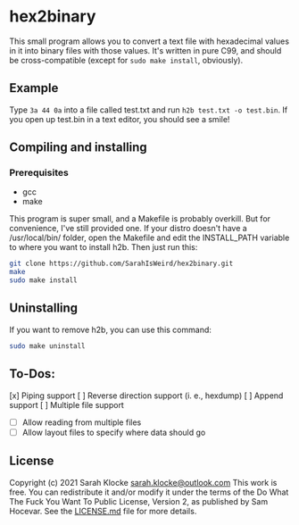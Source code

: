 # hex2binary

This small program allows you to convert a text file with hexadecimal values in it into binary files with those values. It's written in pure C99, and should be cross-compatible (except for ``sudo make install``, obviously).

## Example

Type ``3a 44 0a`` into a file called test.txt and run ``h2b test.txt -o test.bin``. If you open up test.bin in a text editor, you should see a smile!

## Compiling and installing

### Prerequisites

- gcc
- make

This program is super small, and a Makefile is probably overkill. But for convenience, I've still provided one. If your distro doesn't have a /usr/local/bin/ folder, open the Makefile and edit the INSTALL_PATH variable to where you want to install h2b. Then just run this:

```bash
git clone https://github.com/SarahIsWeird/hex2binary.git
make
sudo make install
```

## Uninstalling

If you want to remove h2b, you can use this command:

```bash
sudo make uninstall
```

## To-Dos:

[x] Piping support
[ ] Reverse direction support (i. e., hexdump)
[ ] Append support
[ ] Multiple file support
- [ ] Allow reading from multiple files
- [ ] Allow layout files to specify where data should go

## License

Copyright (c) 2021 Sarah Klocke <sarah.klocke@outlook.com>
This work is free. You can redistribute it and/or modify it under the terms of the Do What The Fuck You Want To Public License, Version 2, as published by Sam Hocevar. See the [LICENSE.md](LICENSE.md) file for more details.
